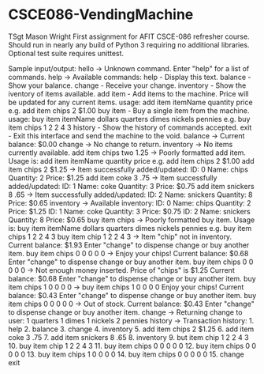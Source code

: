 # CSCE086-VendingMachine
TSgt Mason Wright
First assignment for AFIT CSCE-086 refresher course.
Should run in nearly any build of Python 3 requiring no additional libraries.
Optional test suite requires unittest.

Sample input/output:
hello                       ->  Unknown command. Enter "help" for a list of commands.
help                        ->  Available commands:
                                help - Display this text.
                                balance - Show your balance.
                                change - Receive your change.
                                inventory - Show the iventory of items available.
                                add item - Add items to the machine. Price will be updated for any current items.
                                    usage: add item itemName quantity price
                                    e.g. add item chips 2 $1.00
                                buy item - Buy a single item from the machine.
                                    usage: buy item itemName dollars quarters dimes nickels pennies
                                    e.g. buy item chips 1 2 2 4 3
                                history - Show the history of commands accepted.
                                exit - Exit this interface and send the machine to the void.
balance                     ->  Current balance: $0.00
change                      ->  No change to return.
inventory                   ->  No items currently available.
add item chips two 1.25     ->  Poorly formatted add item. Usage is:
                                    add item itemName quantity price
                                    e.g. add item chips 2 $1.00
add item chips 2 $1.25      ->  Item successfully added/updated: ID: 0  Name:  chips    Quantity: 2     Price: $1.25
add item coke 3 .75         ->  Item successfully added/updated: ID: 1  Name:  coke     Quantity: 3     Price: $0.75
add item snickers 8 .65     ->  Item successfully added/updated: ID: 2  Name:  snickers Quantity: 8     Price: $0.65
inventory                   ->  Available inventory:
                                ID: 0   Name:  chips    Quantity: 2     Price: $1.25
                                ID: 1   Name:  coke     Quantity: 3     Price: $0.75
                                ID: 2   Name:  snickers Quantity: 8     Price: $0.65
buy item chips              ->  Poorly formatted buy item. Usage is:
                                    buy item itemName dollars quarters dimes nickels pennies
                                    e.g. buy item chips 1 2 2 4 3
buy item chip 1 2 2 4 3     ->  Item "chip" not in inventory.
                                Current balance: $1.93
                                Enter "change" to dispense change or buy another item.
buy item chips 0 0 0 0 0    ->  Enjoy your chips!
                                Current balance: $0.68
                                Enter "change" to dispense change or buy another item.
buy item chips 0 0 0 0 0    ->  Not enough money inserted.
                                Price of "chips" is $1.25
                                Current balance: $0.68
                                Enter "change" to dispense change or buy another item.
buy item chips 1 0 0 0 0    ->  buy item chips 1 0 0 0 0
                                Enjoy your chips!
                                Current balance: $0.43
                                Enter "change" to dispense change or buy another item.
buy item chips 0 0 0 0 0    ->  Out of stock.
                                Current balance: $0.43
                                Enter "change" to dispense change or buy another item.
change                      ->  Returning change to user:
                                1 quarters
                                1 dimes
                                1 nickels
                                2 pennies
history                     ->  Transaction history:
                                1. help
                                2. balance
                                3. change
                                4. inventory
                                5. add item chips 2 $1.25
                                6. add item coke 3 .75
                                7. add item snickers 8 .65
                                8. inventory
                                9. but item chip 1 2 2 4 3
                                10. buy item chip 1 2 2 4 3
                                11. buy item chips 0 0 0 0 0
                                12. buy item chips 0 0 0 0 0
                                13. buy item chips 1 0 0 0 0
                                14. buy item chips 0 0 0 0 0
                                15. change
exit